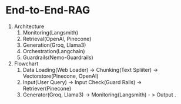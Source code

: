 # End-to-End-RAG
1. Architecture
	1. Monitoring(Langsmith)
	2. Retrieval(OpenAl, Pinecone)
	3. Generation(Groq, Llama3)
	4. Orchestration(Langchain)
	5. Guardrails(Nemo-Guardrails)
2. Flowchart
	1. Data Loading(Web Loader) -> Chunking(Text Spliiter) -> Vectorstore(Pinecone, OpenAl)
	2.  Input(User Query) -> Input Check(Guard Rails) -> Retriever(Pinecone)
	3. Generator(Groq, Llama3) -> Monitoring(Langsmith) - > Output
.
